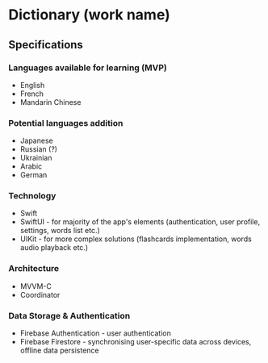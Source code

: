 # Dictionary (work name)

## Specifications

### Languages available for learning (MVP)
* English
* French
* Mandarin Chinese

### Potential languages addition
* Japanese
* Russian (?)
* Ukrainian
* Arabic
* German

### Technology
* Swift
* SwiftUI - for majority of the app's elements (authentication, user profile, settings, words list etc.)
* UIKit - for more complex solutions (flashcards implementation, words audio playback etc.)

### Architecture
* MVVM-C
* Coordinator

### Data Storage & Authentication
* Firebase Authentication - user authentication
* Firebase Firestore - synchronising user-specific data across devices, offline data persistence
